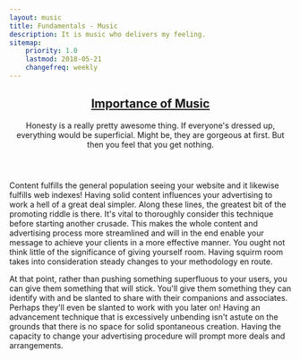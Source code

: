 ```yaml
---
layout: music
title: Fundamentals - Music
description: It is music who delivers my feeling.
sitemap:
    priority: 1.0
    lastmod: 2018-05-21
    changefreq: weekly
---
```

<header class="major">
<h2>
    <a href="#">Importance of Music</a>
</h2>
<p>Honesty is a really pretty awesome thing. If everyone's dressed up, everything would be superficial. Might be, they
    are gorgeous at first. But then you feel that you get nothing.
</p>
</header>
<p>
Content fulfills the general population seeing your website and it likewise fulfills web indexes! Having solid content influences
your advertising to work a hell of a great deal simpler. Along these lines, the greatest bit of the promoting riddle
is there. It's vital to thoroughly consider this technique before starting another crusade. This makes the whole content
and advertising process more streamlined and will in the end enable your message to achieve your clients in a more effective
manner. You ought not think little of the significance of giving yourself room. Having squirm room takes into consideration
steady changes to your methodology en route.
<p>
</p>
At that point, rather than pushing something superfluous to your users, you can give them something that will stick. You'll
give them something they can identify with and be slanted to share with their companions and associates. Perhaps they'll
even be slanted to work with you later on! Having an advancement technique that is excessively unbending isn't astute
on the grounds that there is no space for solid spontaneous creation. Having the capacity to change your advertising
procedure will prompt more deals and arrangements.
</p>

